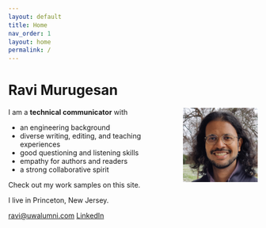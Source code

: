 ```yaml
---
layout: default
title: Home
nav_order: 1
layout: home
permalink: /
---
```


# Ravi Murugesan

<img style="float: right; max-width: 30%; margin-left:15px;" src="images/Photograph.jpg">

I am a **technical communicator** with

- an engineering background
- diverse writing, editing, and teaching experiences
- good questioning and listening skills
- empathy for authors and readers
- a strong collaborative spirit

Check out my work samples on this site.

I live in Princeton, New Jersey.

<ravi@uwalumni.com>
[LinkedIn](https://www.linkedin.com/in/ravimurugesan/)
